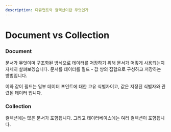 ```yaml
---
description: 다큐먼트와 컬렉션이란 무엇인가
---
```


# Document vs Collection

### Document

문서가 무엇이며 구조화된 방식으로 데이터를 저장하기 위해 문서가 어떻게 사용되는지 자세히 살펴보겠습니다. 문서를 데이터를 필드 - 값 쌍의 집합으로 구성하고 저장하는 방법입니다.

이와 같이 필드는 일부 데이터 포인트에 대한 고유 식별자이고, 값은 지정된 식별자와 관련된 데이터 입니다.

###

###

### Collection

컬렉션에는 많은 문서가 포함됩니다. 그리고 데이터베이스에는 여러 컬렉션이 포함됩니다.
